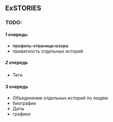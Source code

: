## ExSTORIES

### TODO:

#### 1 очередь:
* ~~профиль-страница юзера~~
* приватность отдельных историй
##### 2 очередь
* Теги
#### 3 очередь
* Объединение отдельных историй по людям
* биографии
* Даты
* графики